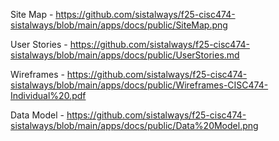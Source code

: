 Site Map - https://github.com/sistalways/f25-cisc474-sistalways/blob/main/apps/docs/public/SiteMap.png

User Stories - https://github.com/sistalways/f25-cisc474-sistalways/blob/main/apps/docs/public/UserStories.md

Wireframes - https://github.com/sistalways/f25-cisc474-sistalways/blob/main/apps/docs/public/Wireframes-CISC474-Individual%20.pdf

Data Model -  https://github.com/sistalways/f25-cisc474-sistalways/blob/main/apps/docs/public/Data%20Model.png
